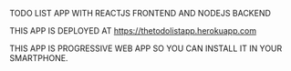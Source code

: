 TODO LIST APP WITH REACTJS FRONTEND AND NODEJS BACKEND

THIS APP IS DEPLOYED AT https://thetodolistapp.herokuapp.com
 
THIS APP IS PROGRESSIVE WEB APP SO YOU CAN INSTALL IT IN YOUR SMARTPHONE.
